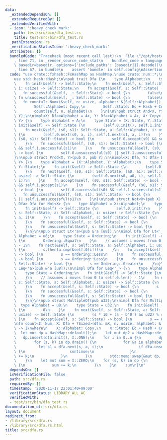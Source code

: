 ```yaml
---
data:
  _extendedDependsOn: []
  _extendedRequiredBy: []
  _extendedVerifiedWith:
  - icon: ':heavy_check_mark:'
    path: test/src/bin/dfa_test.rs
    title: test/src/bin/dfa_test.rs
  _pathExtension: rs
  _verificationStatusIcon: ':heavy_check_mark:'
  attributes: {}
  bundledCode: "Traceback (most recent call last):\n  File \"/opt/hostedtoolcache/Python/3.9.0/x64/lib/python3.9/site-packages/onlinejudge_verify/documentation/build.py\"\
    , line 71, in _render_source_code_stat\n    bundled_code = language.bundle(stat.path,\
    \ basedir=basedir, options={'include_paths': [basedir]}).decode()\n  File \"/opt/hostedtoolcache/Python/3.9.0/x64/lib/python3.9/site-packages/onlinejudge_verify/languages/user_defined.py\"\
    , line 67, in bundle\n    assert 'bundle' in self.config\nAssertionError\n"
  code: "use crate::fxhash::FxHashMap as HashMap;\nuse crate::num::*;\nuse std::cmp::Ordering;\n\
    use std::hash::Hash;\n\npub trait Dfa {\n    type Alphabet;\n    type State;\n\
    \    fn init(&self) -> Self::State;\n    fn next(&self, s: Self::State, a: Self::Alphabet,\
    \ i: usize) -> Self::State;\n    fn accept(&self, s: Self::State) -> bool;\n \
    \   fn successful(&self, _: Self::State) -> bool {\n        false\n    }\n   \
    \ fn unsuccessful(&self, _: Self::State) -> bool {\n        false\n    }\n\n \
    \   fn count<I: Num>(&self, n: usize, alphabet: &[Self::Alphabet]) -> I\n    where\n\
    \        Self::Alphabet: Copy,\n        Self::State: Eq + Hash + Copy,\n    {\n\
    \        count(self, n, alphabet)\n    }\n}\n\npub struct And<X, Y>(pub X, pub\
    \ Y);\n\nimpl<X: Dfa<Alphabet = A>, Y: Dfa<Alphabet = A>, A: Copy> Dfa for And<X,\
    \ Y> {\n    type Alphabet = A;\n    type State = (X::State, Y::State);\n    fn\
    \ init(&self) -> Self::State {\n        (self.0.init(), self.1.init())\n    }\n\
    \    fn next(&self, (s0, s1): Self::State, a: Self::Alphabet, i: usize) -> Self::State\
    \ {\n        (self.0.next(s0, a, i), self.1.next(s1, a, i))\n    }\n    fn accept(&self,\
    \ (s0, s1): Self::State) -> bool {\n        self.0.accept(s0) && self.1.accept(s1)\n\
    \    }\n    fn successful(&self, (s0, s1): Self::State) -> bool {\n        self.0.successful(s0)\
    \ && self.1.successful(s1)\n    }\n    fn unsuccessful(&self, (s0, s1): Self::State)\
    \ -> bool {\n        self.0.unsuccessful(s0) || self.1.unsuccessful(s1)\n    }\n\
    }\n\npub struct Prod<X, Y>(pub X, pub Y);\n\nimpl<X: Dfa, Y: Dfa> Dfa for Prod<X,\
    \ Y> {\n    type Alphabet = (X::Alphabet, Y::Alphabet);\n    type State = (X::State,\
    \ Y::State);\n    fn init(&self) -> Self::State {\n        (self.0.init(), self.1.init())\n\
    \    }\n    fn next(&self, (s0, s1): Self::State, (a0, a1): Self::Alphabet, i:\
    \ usize) -> Self::State {\n        (self.0.next(s0, a0, i), self.1.next(s1, a1,\
    \ i))\n    }\n    fn accept(&self, (s0, s1): Self::State) -> bool {\n        self.0.accept(s0)\
    \ && self.1.accept(s1)\n    }\n    fn successful(&self, (s0, s1): Self::State)\
    \ -> bool {\n        self.0.successful(s0) && self.1.successful(s1)\n    }\n \
    \   fn unsuccessful(&self, (s0, s1): Self::State) -> bool {\n        self.0.unsuccessful(s0)\
    \ || self.1.unsuccessful(s1)\n    }\n}\n\npub struct Not<X>(pub X);\n\nimpl<X:\
    \ Dfa> Dfa for Not<X> {\n    type Alphabet = X::Alphabet;\n    type State = X::State;\n\
    \    fn init(&self) -> Self::State {\n        self.0.init()\n    }\n    fn next(&self,\
    \ s: Self::State, a: Self::Alphabet, i: usize) -> Self::State {\n        self.0.next(s,\
    \ a, i)\n    }\n    fn accept(&self, s: Self::State) -> bool {\n        !self.0.accept(s)\n\
    \    }\n    fn successful(&self, s: Self::State) -> bool {\n        self.0.unsuccessful(s)\n\
    \    }\n    fn unsuccessful(&self, s: Self::State) -> bool {\n        self.0.successful(s)\n\
    \    }\n}\n\npub struct Lt<'a>(pub &'a [u8]);\n\nimpl Dfa for Lt<'_> {\n    type\
    \ Alphabet = u8;\n    type State = Ordering;\n    fn init(&self) -> Self::State\
    \ {\n        Ordering::Equal\n    }\n    // assumes i moves from 0 to self.0.len()\
    \ - 1\n    fn next(&self, s: Self::State, a: Self::Alphabet, i: usize) -> Self::State\
    \ {\n        s.then(a.cmp(&self.0[i]))\n    }\n    fn accept(&self, s: Self::State)\
    \ -> bool {\n        s == Ordering::Less\n    }\n    fn successful(&self, s: Self::State)\
    \ -> bool {\n        s == Ordering::Less\n    }\n    fn unsuccessful(&self, s:\
    \ Self::State) -> bool {\n        s == Ordering::Greater\n    }\n}\n\npub struct\
    \ Leq<'a>(pub &'a [u8]);\n\nimpl Dfa for Leq<'_> {\n    type Alphabet = u8;\n\
    \    type State = Ordering;\n    fn init(&self) -> Self::State {\n        Ordering::Equal\n\
    \    }\n    // assumes i moves from 0 to self.0.len() - 1\n    fn next(&self,\
    \ s: Self::State, a: Self::Alphabet, i: usize) -> Self::State {\n        s.then(a.cmp(&self.0[i]))\n\
    \    }\n    fn accept(&self, s: Self::State) -> bool {\n        s != Ordering::Greater\n\
    \    }\n    fn successful(&self, s: Self::State) -> bool {\n        s == Ordering::Less\n\
    \    }\n    fn unsuccessful(&self, s: Self::State) -> bool {\n        s == Ordering::Greater\n\
    \    }\n}\n\npub struct MultipleOf(pub u32);\n\nimpl Dfa for MultipleOf {\n  \
    \  type Alphabet = u8;\n    type State = u32;\n    fn init(&self) -> Self::State\
    \ {\n        0\n    }\n    fn next(&self, s: Self::State, a: Self::Alphabet, _:\
    \ usize) -> Self::State {\n        (s * 10 + (a - b'0') as u32) % self.0\n   \
    \ }\n    fn accept(&self, s: Self::State) -> bool {\n        s == 0\n    }\n}\n\
    \nfn count<I: Num, X: Dfa + ?Sized>(dfa: &X, n: usize, alphabet: &[X::Alphabet])\
    \ -> I\nwhere\n    X::Alphabet: Copy,\n    X::State: Eq + Hash + Copy,\n{\n  \
    \  let mut dp = HashMap::default();\n    let mut dp2 = HashMap::default();\n \
    \   dp.insert(dfa.init(), I::ONE);\n    for i in 0..n {\n        dp2.clear();\n\
    \        for (s, k) in dp.drain() {\n            for &a in alphabet {\n      \
    \          let s1 = dfa.next(s, a, i);\n                if dfa.unsuccessful(s1)\
    \ {\n                    continue;\n                }\n                *dp2.entry(s1).or_insert(I::ZERO)\
    \ += k;\n            }\n        }\n        std::mem::swap(&mut dp, &mut dp2);\n\
    \    }\n    let mut sum = I::ZERO;\n    for (s, k) in dp {\n        if dfa.accept(s)\
    \ {\n            sum += k;\n        }\n    }\n    sum\n}\n"
  dependsOn: []
  isVerificationFile: false
  path: src/dfa.rs
  requiredBy: []
  timestamp: '2020-11-17 22:01:40+09:00'
  verificationStatus: LIBRARY_ALL_AC
  verifiedWith:
  - test/src/bin/dfa_test.rs
documentation_of: src/dfa.rs
layout: document
redirect_from:
- /library/src/dfa.rs
- /library/src/dfa.rs.html
title: src/dfa.rs
---
```

